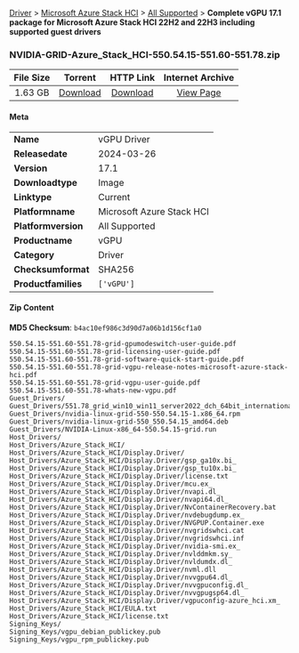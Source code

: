 
[Driver](/README.md)  >  [Microsoft Azure Stack HCI](/index/Driver/Microsoft_Azure_Stack_HCI.md)  >  [All Supported](/index/Driver/Microsoft_Azure_Stack_HCI/All_Supported.md)  >  **Complete vGPU 17.1 package for Microsoft Azure Stack HCI 22H2 and 22H3 including supported guest drivers**


### NVIDIA-GRID-Azure_Stack_HCI-550.54.15-551.60-551.78.zip

| **File Size** | **Torrent**  | **HTTP Link** | **Internet Archive** |
|:-------------:|:------------:|:-------------:|:--------------------:|
| 1.63 GB |  [Download](https://archive.org/download/nvgpu_NVIDIA-GRID-Azure_Stack_HCI-550.54.15-551.60-551.78.zip/nvgpu_NVIDIA-GRID-Azure_Stack_HCI-550.54.15-551.60-551.78.zip_archive.torrent)       | [Download](https://archive.org/compress/nvgpu_NVIDIA-GRID-Azure_Stack_HCI-550.54.15-551.60-551.78.zip) | [View Page](https://archive.org/details/nvgpu_NVIDIA-GRID-Azure_Stack_HCI-550.54.15-551.60-551.78.zip)       |

#### Meta

<table>
<tr><td><strong>Name</strong></td><td>vGPU Driver</td></tr>
<tr><td><strong>Releasedate</strong></td><td>2024-03-26</td></tr>
<tr><td><strong>Version</strong></td><td>17.1</td></tr>
<tr><td><strong>Downloadtype</strong></td><td>Image</td></tr>
<tr><td><strong>Linktype</strong></td><td>Current</td></tr>
<tr><td><strong>Platformname</strong></td><td>Microsoft Azure Stack HCI</td></tr>
<tr><td><strong>Platformversion</strong></td><td>All Supported</td></tr>
<tr><td><strong>Productname</strong></td><td>vGPU</td></tr>
<tr><td><strong>Category</strong></td><td>Driver</td></tr>
<tr><td><strong>Checksumformat</strong></td><td>SHA256</td></tr>
<tr><td><strong>Productfamilies</strong></td><td><code>['vGPU']</code></td></tr>
</table>

#### Zip Content

**MD5 Checksum**: `b4ac10ef986c3d90d7a06b1d156cf1a0`

```text
550.54.15-551.60-551.78-grid-gpumodeswitch-user-guide.pdf
550.54.15-551.60-551.78-grid-licensing-user-guide.pdf
550.54.15-551.60-551.78-grid-software-quick-start-guide.pdf
550.54.15-551.60-551.78-grid-vgpu-release-notes-microsoft-azure-stack-hci.pdf
550.54.15-551.60-551.78-grid-vgpu-user-guide.pdf
550.54.15-551.60-551.78-whats-new-vgpu.pdf
Guest_Drivers/
Guest_Drivers/551.78_grid_win10_win11_server2022_dch_64bit_international.exe
Guest_Drivers/nvidia-linux-grid-550-550.54.15-1.x86_64.rpm
Guest_Drivers/nvidia-linux-grid-550_550.54.15_amd64.deb
Guest_Drivers/NVIDIA-Linux-x86_64-550.54.15-grid.run
Host_Drivers/
Host_Drivers/Azure_Stack_HCI/
Host_Drivers/Azure_Stack_HCI/Display.Driver/
Host_Drivers/Azure_Stack_HCI/Display.Driver/gsp_ga10x.bi_
Host_Drivers/Azure_Stack_HCI/Display.Driver/gsp_tu10x.bi_
Host_Drivers/Azure_Stack_HCI/Display.Driver/license.txt
Host_Drivers/Azure_Stack_HCI/Display.Driver/mcu.ex_
Host_Drivers/Azure_Stack_HCI/Display.Driver/nvapi.dl_
Host_Drivers/Azure_Stack_HCI/Display.Driver/nvapi64.dl_
Host_Drivers/Azure_Stack_HCI/Display.Driver/NvContainerRecovery.bat
Host_Drivers/Azure_Stack_HCI/Display.Driver/nvdebugdump.ex_
Host_Drivers/Azure_Stack_HCI/Display.Driver/NVGPUP.Container.exe
Host_Drivers/Azure_Stack_HCI/Display.Driver/nvgridswhci.cat
Host_Drivers/Azure_Stack_HCI/Display.Driver/nvgridswhci.inf
Host_Drivers/Azure_Stack_HCI/Display.Driver/nvidia-smi.ex_
Host_Drivers/Azure_Stack_HCI/Display.Driver/nvlddmkm.sy_
Host_Drivers/Azure_Stack_HCI/Display.Driver/nvldumdx.dl_
Host_Drivers/Azure_Stack_HCI/Display.Driver/nvml.dll
Host_Drivers/Azure_Stack_HCI/Display.Driver/nvvgpu64.dl_
Host_Drivers/Azure_Stack_HCI/Display.Driver/nvvgpuconfig.dl_
Host_Drivers/Azure_Stack_HCI/Display.Driver/nvvgpugsp64.dl_
Host_Drivers/Azure_Stack_HCI/Display.Driver/vgpuconfig-azure_hci.xm_
Host_Drivers/Azure_Stack_HCI/EULA.txt
Host_Drivers/Azure_Stack_HCI/license.txt
Signing_Keys/
Signing_Keys/vgpu_debian_publickey.pub
Signing_Keys/vgpu_rpm_publickey.pub
```